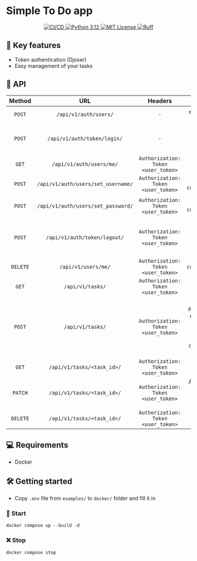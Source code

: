 # Simple To Do app

<p align="center">
  <a href="https://github.com/j3rrryy/todo_app/actions/workflows/main.yml">
    <img src="https://github.com/j3rrryy/todo_app/actions/workflows/main.yml/badge.svg" alt="СI/CD">
  </a>
  <a href="https://www.python.org/downloads/release/python-3120/">
    <img src="https://img.shields.io/badge/Python-3.12-FFD64E.svg" alt="Python 3.12">
  </a>
  <a href="https://github.com/j3rrryy/todo_app/blob/main/LICENSE">
    <img src="https://img.shields.io/badge/License-MIT-blue.svg" alt="MIT License">
  </a>
  <a href="https://github.com/astral-sh/ruff">
    <img src="https://img.shields.io/endpoint?url=https://raw.githubusercontent.com/astral-sh/ruff/main/assets/badge/v2.json" alt="Ruff">
  </a>
</p>

## :book: Key features

- Token authentication (Djoser)
- Easy management of your tasks

## :page_with_curl: API

|Method|URL|Headers|Body|Description|
|:-:|:-:|:-:|:-:|:-:|
|`POST`|`/api/v1/auth/users/`|`-`|`email`, `username`, `password`|Register a new user|
|`POST`|`/api/v1/auth/token/login/`|`-`|`username`, `password`|Obtain the user authentication token|
|`GET`|`/api/v1/auth/users/me/`|`Authorization: Token <user_token>`|`-`|Get the user data|
|`POST`|`/api/v1/auth/users/set_username/`|`Authorization: Token <user_token>`|`new_username`, `current_password`|Change the username|
|`POST`|`/api/v1/auth/users/set_password/`|`Authorization: Token <user_token>`|`new_password`, `current_password`|Change the user password|
|`POST`|`/api/v1/auth/token/logout/`|`Authorization: Token <user_token>`|`-`|Logout the user (remove the user authentication token)|
|`DELETE`|`/api/v1/users/me/`|`Authorization: Token <user_token>`|`current_password`|Delete the user|
|`GET`|`/api/v1/tasks/`|`Authorization: Token <user_token>`|`-`|Get the user tasks|
|`POST`|`/api/v1/tasks/`|`Authorization: Token <user_token>`|`title`, `description` (str, default=blank), `priority` (float [0; 1], default=1), `completed` (bool, default=False)|Post a new task|
|`GET`|`/api/v1/tasks/<task_id>/`|`Authorization: Token <user_token>`|`-`|Get the task|
|`PATCH`|`/api/v1/tasks/<task_id>/`|`Authorization: Token <user_token>`|Any key (`title` / `description` / `priority` / `completed`)|Update the task|
|`DELETE`|`/api/v1/tasks/<task_id>/`|`Authorization: Token <user_token>`|`-`|Delete the task|

## :computer: Requirements

- Docker

## :hammer_and_wrench: Getting started

- Copy `.env` file from `examples/` to `docker/` folder and fill it in

### :rocket: Start

  ```shell
  docker compose up --build -d
  ```

### :x: Stop

```shell
docker compose stop
```

